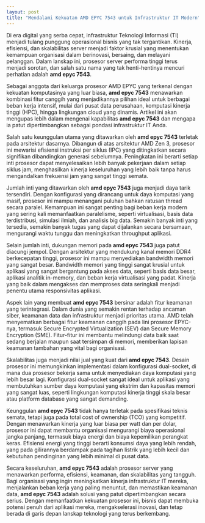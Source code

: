 ```yaml
---
layout: post
title: "Mendalami Kekuatan AMD EPYC 7543 untuk Infrastruktur IT Modern"
---
```


Di era digital yang serba cepat, infrastruktur Teknologi Informasi (TI) menjadi tulang punggung operasional bisnis yang tak tergantikan. Kinerja, efisiensi, dan skalabilitas server menjadi faktor krusial yang menentukan kemampuan organisasi dalam berinovasi, bersaing, dan melayani pelanggan. Dalam lanskap ini, prosesor server performa tinggi terus menjadi sorotan, dan salah satu nama yang tak henti-hentinya mencuri perhatian adalah **amd epyc 7543**.

Sebagai anggota dari keluarga prosesor AMD EPYC yang terkenal dengan kekuatan komputasinya yang luar biasa, **amd epyc 7543** menawarkan kombinasi fitur canggih yang menjadikannya pilihan ideal untuk berbagai beban kerja intensif, mulai dari pusat data perusahaan, komputasi kinerja tinggi (HPC), hingga lingkungan cloud yang dinamis. Artikel ini akan mengupas lebih dalam mengenai kapabilitas **amd epyc 7543** dan mengapa ia patut dipertimbangkan sebagai pondasi infrastruktur IT Anda.

Salah satu keunggulan utama yang ditawarkan oleh **amd epyc 7543** terletak pada arsitektur dasarnya. Dibangun di atas arsitektur AMD Zen 3, prosesor ini mewarisi efisiensi instruksi per siklus (IPC) yang ditingkatkan secara signifikan dibandingkan generasi sebelumnya. Peningkatan ini berarti setiap inti prosesor dapat menyelesaikan lebih banyak pekerjaan dalam setiap siklus jam, menghasilkan kinerja keseluruhan yang lebih baik tanpa harus mengandalkan frekuensi jam yang sangat tinggi semata.

Jumlah inti yang ditawarkan oleh **amd epyc 7543** juga menjadi daya tarik tersendiri. Dengan konfigurasi yang dirancang untuk daya komputasi yang masif, prosesor ini mampu menangani puluhan bahkan ratusan thread secara paralel. Kemampuan ini sangat penting bagi beban kerja modern yang sering kali memanfaatkan paralelisme, seperti virtualisasi, basis data terdistribusi, simulasi ilmiah, dan analisis big data. Semakin banyak inti yang tersedia, semakin banyak tugas yang dapat dijalankan secara bersamaan, mengurangi waktu tunggu dan meningkatkan throughput aplikasi.

Selain jumlah inti, dukungan memori pada **amd epyc 7543** juga patut diacungi jempol. Dengan arsitektur yang mendukung kanal memori DDR4 berkecepatan tinggi, prosesor ini mampu menyediakan bandwidth memori yang sangat besar. Bandwidth memori yang tinggi sangat krusial untuk aplikasi yang sangat bergantung pada akses data, seperti basis data besar, aplikasi analitik in-memory, dan beban kerja virtualisasi yang padat. Kinerja yang baik dalam mengakses dan memproses data seringkali menjadi penentu utama responsivitas aplikasi.

Aspek lain yang membuat **amd epyc 7543** bersinar adalah fitur keamanan yang terintegrasi. Dalam dunia yang semakin rentan terhadap ancaman siber, keamanan data dan infrastruktur menjadi prioritas utama. AMD telah menyematkan berbagai fitur keamanan canggih pada lini prosesor EPYC-nya, termasuk Secure Encrypted Virtualization (SEV) dan Secure Memory Encryption (SME). Fitur-fitur ini membantu melindungi data baik saat sedang berjalan maupun saat tersimpan di memori, memberikan lapisan keamanan tambahan yang vital bagi organisasi.

Skalabilitas juga menjadi nilai jual yang kuat dari **amd epyc 7543**. Desain prosesor ini memungkinkan implementasi dalam konfigurasi dual-socket, di mana dua prosesor bekerja sama untuk menyediakan daya komputasi yang lebih besar lagi. Konfigurasi dual-socket sangat ideal untuk aplikasi yang membutuhkan sumber daya komputasi yang ekstrim dan kapasitas memori yang sangat luas, seperti lingkungan komputasi kinerja tinggi skala besar atau platform database yang sangat demanding.

Keunggulan **amd epyc 7543** tidak hanya terletak pada spesifikasi teknis semata, tetapi juga pada total cost of ownership (TCO) yang kompetitif. Dengan menawarkan kinerja yang luar biasa per watt dan per dolar, prosesor ini dapat membantu organisasi mengurangi biaya operasional jangka panjang, termasuk biaya energi dan biaya kepemilikan perangkat keras. Efisiensi energi yang tinggi berarti konsumsi daya yang lebih rendah, yang pada gilirannya berdampak pada tagihan listrik yang lebih kecil dan kebutuhan pendinginan yang lebih minimal di pusat data.

Secara keseluruhan, **amd epyc 7543** adalah prosesor server yang menawarkan performa, efisiensi, keamanan, dan skalabilitas yang tangguh. Bagi organisasi yang ingin meningkatkan kinerja infrastruktur IT mereka, menjalankan beban kerja yang paling menuntut, dan memastikan keamanan data, **amd epyc 7543** adalah solusi yang patut dipertimbangkan secara serius. Dengan memanfaatkan kekuatan prosesor ini, bisnis dapat membuka potensi penuh dari aplikasi mereka, mengakselerasi inovasi, dan tetap berada di garis depan lanskap teknologi yang terus berkembang.
